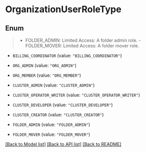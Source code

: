 # OrganizationUserRoleType

## Enum
>  - FOLDER_ADMIN: Limited Access: A folder admin role.  - FOLDER_MOVER: Limited Access: A folder mover role.

* `BILLING_COORDINATOR` (value: `"BILLING_COORDINATOR"`)

* `ORG_ADMIN` (value: `"ORG_ADMIN"`)

* `ORG_MEMBER` (value: `"ORG_MEMBER"`)

* `CLUSTER_ADMIN` (value: `"CLUSTER_ADMIN"`)

* `CLUSTER_OPERATOR_WRITER` (value: `"CLUSTER_OPERATOR_WRITER"`)

* `CLUSTER_DEVELOPER` (value: `"CLUSTER_DEVELOPER"`)

* `CLUSTER_CREATOR` (value: `"CLUSTER_CREATOR"`)

* `FOLDER_ADMIN` (value: `"FOLDER_ADMIN"`)

* `FOLDER_MOVER` (value: `"FOLDER_MOVER"`)


[[Back to Model list]](../README.md#documentation-for-models) [[Back to API list]](../README.md#documentation-for-api-endpoints) [[Back to README]](../README.md)


